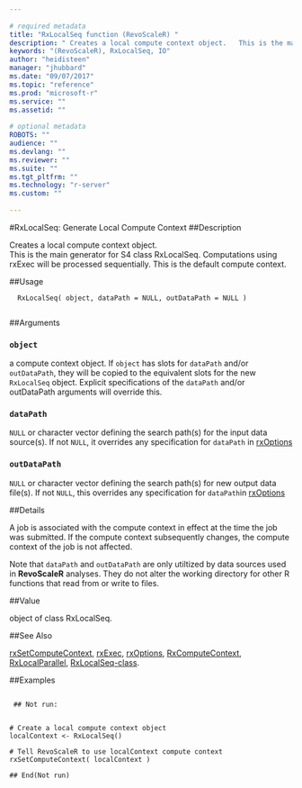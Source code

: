 ```yaml
--- 
 
# required metadata 
title: "RxLocalSeq function (RevoScaleR) " 
description: " Creates a local compute context object.   This is the main generator for S4 class RxLocalSeq. Computations using rxExec will be processed sequentially. This is the default compute context. " 
keywords: "(RevoScaleR), RxLocalSeq, IO" 
author: "heidisteen" 
manager: "jhubbard" 
ms.date: "09/07/2017" 
ms.topic: "reference" 
ms.prod: "microsoft-r" 
ms.service: "" 
ms.assetid: "" 
 
# optional metadata 
ROBOTS: "" 
audience: "" 
ms.devlang: "" 
ms.reviewer: "" 
ms.suite: "" 
ms.tgt_pltfrm: "" 
ms.technology: "r-server" 
ms.custom: "" 
 
--- 
```

 
 
 #RxLocalSeq: Generate Local Compute Context 
 ##Description
 
Creates a local compute context object.  
This is the main generator for S4 class RxLocalSeq. Computations using rxExec
will be processed sequentially. This is the default compute context.
 
 
 ##Usage

```   
  RxLocalSeq( object, dataPath = NULL, outDataPath = NULL )
 
```
 
 
 ##Arguments

   
    
 ### `object`
 a compute context object. If `object` has slots for   `dataPath` and/or `outDataPath`, they will be copied to the  equivalent slots for the new `RxLocalSeq` object. Explicit specifications  of the `dataPath` and/or outDataPath arguments will override this.  
  
    
 ### `dataPath`
 `NULL` or character vector defining the search path(s) for the input data source(s). If not `NULL`, it overrides any specification for `dataPath` in [rxOptions](rxOptions.md) 
   
    
 ### `outDataPath`
 `NULL` or character vector defining the search path(s) for  new output data file(s).  If not `NULL`, this overrides any specification for `dataPath`in [rxOptions](rxOptions.md)  
   
 
 
 
 ##Details
 
A job is associated with the compute context in effect at the time the job
was submitted. If the compute context subsequently changes, the compute context of the
job is not affected.

Note that `dataPath` and `outDataPath` are only utiltized by
data sources used in **RevoScaleR** analyses. They do not alter the
working directory for other R functions that read from or write to files.
 
 
 
 ##Value
 
object of class RxLocalSeq.
 
 

 
 
 
 ##See Also
 
[rxSetComputeContext](rxSetComputeContext.md),
[rxExec](rxExec.md),
[rxOptions](rxOptions.md),
[RxComputeContext](RxComputeContext.md),
[RxLocalParallel](RxLocalParallel.md),
[RxLocalSeq-class](RxLocalSeq-class.md).
   
 
 ##Examples

 ```
   
  ## Not run:
 
  
# Create a local compute context object  
localContext <- RxLocalSeq()

# Tell RevoScaleR to use localContext compute context
rxSetComputeContext( localContext )

 ## End(Not run) 
  
 
```
 
 
 
